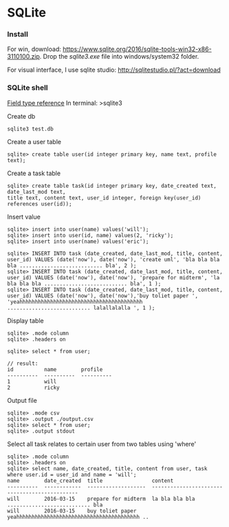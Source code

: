 # SQLite

### Install
For win, download: https://www.sqlite.org/2016/sqlite-tools-win32-x86-3110100.zip. Drop the *sqlite3.exe* file into windows/system32 folder.

For visual interface, I use sqlite studio: http://sqlitestudio.pl/?act=download

### SQLite shell 
[Field type reference](https://www.sqlite.org/datatype3.html)
In terminal: >sqlite3

Create db
```
sqlite3 test.db
```

Create a user table
```
sqlite> create table user(id integer primary key, name text, profile text);
```

Create a task table
```
sqlite> create table task(id integer primary key, date_created text, date_last_mod text, 
title text, content text, user_id integer, foreign key(user_id) references user(id));
```

Insert value 
``` 
sqlite> insert into user(name) values('will');
sqlite> insert into user(id, name) values(2, 'ricky');
sqlite> insert into user(name) values('eric');

sqlite> INSERT INTO task (date_created, date_last_mod, title, content, user_id) VALUES (date('now'), date('now'), 'create uml', 'bla bla bla bla ........................... bla', 2 );
sqlite> INSERT INTO task (date_created, date_last_mod, title, content, user_id) VALUES (date('now'), date('now'), 'prepare for midterm', 'la bla bla bla ........................... bla', 1 );
sqlite> INSERT INTO task (date_created, date_last_mod, title, content, user_id) VALUES (date('now'), date('now'),'buy toliet paper ', 'yeahhhhhhhhhhhhhhhhhhhhhhhhhhhhhhhhhhhhhhhh ........................... lalallalalla ', 1 );
```

Display table
```
sqlite> .mode column
sqlite> .headers on

sqlite> select * from user;

// result:
id          name        profile
----------  ----------  ----------
1           will
2           ricky
```

Output file
```
sqlite> .mode csv
sqlite> .output ./output.csv
sqlite> select * from user;
sqlite> .output stdout
```


Select all task relates to certain user from two tables using 'where'

```
sqlite> .mode column
sqlite> .headers on
sqlite> select name, date_created, title, content from user, task where user.id = user_id and name = 'will';
name        date_created  title                content
----------  ------------  -------------------  ----------------------------------------------
will        2016-03-15    prepare for midterm  la bla bla bla ........................... bla
will        2016-03-15    buy toliet paper     yeahhhhhhhhhhhhhhhhhhhhhhhhhhhhhhhhhhhhhhhh ..
```
